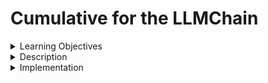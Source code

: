 # Cumulative for the LLMChain
<details><summary>Learning Objectives</summary>

# Learning Objectives for the LLMChain topic.

### Learning Objectives

After completing this module, associates should be able to:
- chain LLMs with Langchain
- Use Langchain Expression Language for chain composition
 
</details>
<details><summary>Description</summary>

# Description of the LLMChain topic.

Employing an LLM in solitary situations suits straightforward applications, yet for more intricate scenarios, it becomes essential to interconnect LLMs, either with each other or with additional components.

LangChain offers two overarching frameworks for "chaining" components. The legacy method involves utilizing the Chain interface, while the updated approach incorporates the [LangChain Expression Language (LCEL)](https://python.langchain.com/docs/expression_language/). When constructing new applications, we generally employ LCEL for chain composition. However, there is support for several practical, pre-existing Chains. It's worth noting that Chains can also seamlessly integrate within LCEL, rendering the two approaches not mutually exclusive.

</details>
<details><summary>Implementation</summary> 

# Implementation for the LLMChain topic

### LLMChain
The primary facet of LCEL that stands out is its provision of an intuitive and easily comprehensible syntax for composition. Beyond this visibility, it offers robust support for essential functionalities such as:

- streaming,
- asynchronous calls,
- batching,
- parallelization,
- retries,
- fallbacks,
- tracing,

To illustrate this, let's examine a straightforward but common example of combining a prompt, model, and output parser:
and more.

```python
from langchain.chat_models import ChatOpenAI
from langchain.prompts import ChatPromptTemplate
from langchain.schema import StrOutputParser

model = ChatOpenAI()
prompt = ChatPromptTemplate.from_messages(
    [
        (
            "system",
            "You're a well trained scientist who provides correct and expressive answers to scientific questions.",
        ),
        ("human", "{question}"),
    ]
)
runnable = prompt | model | StrOutputParser()


for chunk in runnable.stream({"question": "What was the most important scientific discovery of the 20th century?"}):
    print(chunk, end="", flush=True)
```
</details>
